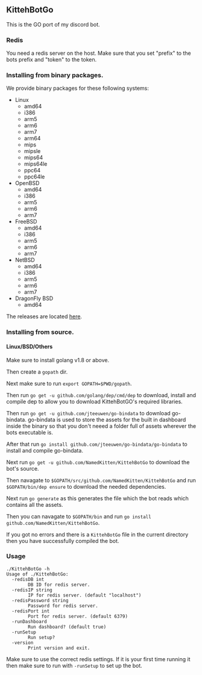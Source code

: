 ## KittehBotGo

This is the GO port of my discord bot.

### Redis

You need a redis server on the host.
Make sure that you set "prefix" to the bots prefix and "token" to the token.

### Installing from binary packages.

We provide binary packages for these following systems:

- Linux
    - amd64
    - i386
    - arm5
    - arm6
    - arm7
    - arm64
    - mips
    - mipsle
    - mips64
    - mips64le
    - ppc64
    - ppc64le
- OpenBSD
    - amd64
    - i386
    - arm5
    - arm6
    - arm7
- FreeBSD
    - amd64
    - i386
    - arm5
    - arm6
    - arm7
- NetBSD
    - amd64
    - i386
    - arm5
    - arm6
    - arm7
- DragonFly BSD
    - amd64

The releases are located [here](https://github.com/NamedKitten/KittehBotGo/releases).

### Installing from source.

#### Linux/BSD/Others

Make sure to install golang v1.8 or above.

Then create a `gopath` dir.    

Next make sure to run `export GOPATH=$PWD/gopath`.

Then run `go get -u github.com/golang/dep/cmd/dep` to download, install and compile dep to allow you to download KittehBotGO's required libraries.

Then run `go get -u github.com/jteeuwen/go-bindata` to download go-bindata.
go-bindata is used to store the assets for the built in dashboard inside the binary so that you don't neeed a folder full of assets wherever the bots executable is.

After that run `go install github.com/jteeuwen/go-bindata/go-bindata` to install and compile go-bindata.

Next run `go get -u github.com/NamedKitten/KittehBotGo` to download the bot's source.

Then navagate to `$GOPATH/src/github.com/NamedKitten/KittehBotGo` and run `$GOPATH/bin/dep ensure` to download the needed dependencies.

Next run `go generate` as this generates the file which the bot reads which contains all the assets.

Then you can navagate to `$GOPATH/bin` and run `go install github.com/NamedKitten/KittehBotGo`.

If you got no errors and there is a `KittehBotGo` file in the current directory then you have successfully compiled the bot.


### Usage

```
./KittehBotGo -h
Usage of ./KittehBotGo:
  -redisDB int
    	DB ID for redis server.
  -redisIP string
    	IP for redis server. (default "localhost")
  -redisPassword string
    	Password for redis server.
  -redisPort int
    	Port for redis server. (default 6379)
  -runDashboard
    	Run dashboard? (default true)
  -runSetup
    	Run setup?
  -version
    	Print version and exit.

```

Make sure to use the correct redis settings.
If it is your first time running it then make sure to run with `-runSetup` to set up the bot.
